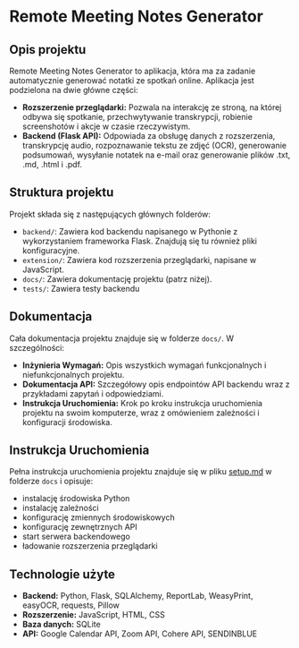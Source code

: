 # Remote Meeting Notes Generator

## Opis projektu

Remote Meeting Notes Generator to aplikacja, która ma za zadanie automatycznie generować notatki ze spotkań online. Aplikacja jest podzielona na dwie główne części:

*   **Rozszerzenie przeglądarki:** Pozwala na interakcję ze stroną, na której odbywa się spotkanie, przechwytywanie transkrypcji, robienie screenshotów i akcje w czasie rzeczywistym.
*   **Backend (Flask API):** Odpowiada za obsługę danych z rozszerzenia, transkrypcję audio, rozpoznawanie tekstu ze zdjęć (OCR), generowanie podsumowań, wysyłanie notatek na e-mail oraz generowanie plików .txt, .md, .html i .pdf.

## Struktura projektu

Projekt składa się z następujących głównych folderów:

*   `backend/`: Zawiera kod backendu napisanego w Pythonie z wykorzystaniem frameworka Flask. Znajdują się tu również pliki konfiguracyjne.
*   `extension/`: Zawiera kod rozszerzenia przeglądarki, napisane w JavaScript.
*   `docs/`: Zawiera dokumentację projektu (patrz niżej).
*   `tests/`: Zawiera  testy backendu

## Dokumentacja

Cała dokumentacja projektu znajduje się w folderze `docs/`. W szczególności:

*   **Inżynieria Wymagań:** Opis wszystkich wymagań funkcjonalnych i niefunkcjonalnych projektu.
*   **Dokumentacja API:** Szczegółowy opis endpointów API backendu wraz z przykładami zapytań i odpowiedziami.
*   **Instrukcja Uruchomienia:** Krok po kroku instrukcja uruchomienia projektu na swoim komputerze, wraz z omówieniem zależności i konfiguracji środowiska.

## Instrukcja Uruchomienia

Pełna instrukcja uruchomienia projektu znajduje się w pliku [setup.md](https://github.com/Zocha1/RemoteMeetingNotesGen/blob/main/docs/setup.md) w folderze `docs` i opisuje:
   - instalację środowiska Python
   - instalację zależności
   - konfigurację zmiennych środowiskowych
   - konfigurację zewnętrznych API
   - start serwera backendowego
   - ładowanie rozszerzenia przeglądarki

## Technologie użyte

*   **Backend:** Python, Flask, SQLAlchemy, ReportLab, WeasyPrint, easyOCR, requests,  Pillow
*   **Rozszerzenie:** JavaScript, HTML, CSS
*   **Baza danych:**  SQLite
*   **API:** Google Calendar API, Zoom API, Cohere API, SENDINBLUE


